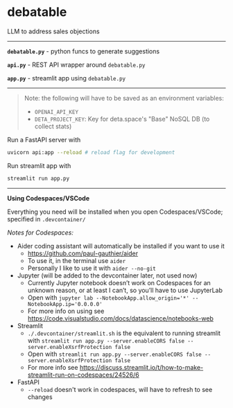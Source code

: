 # debatable
LLM to address sales objections

---

**`debatable.py`** - python funcs to generate suggestions

**`api.py`** - REST API wrapper around `debatable.py`

**`app.py`** - streamlit app using `debatable.py`

---

> Note: the following will have to be saved as an environment variables:
> - `OPENAI_API_KEY`
> - `DETA_PROJECT_KEY`: Key for deta.space's "Base" NoSQL DB (to collect stats)

Run a FastAPI server with 

```bash
uvicorn api:app --reload # reload flag for development
```

Run streamlit app with

```bash
streamlit run app.py
```

---

**Using Codespaces/VSCode**

Everything you need will be installed when you open Codespaces/VSCode; specified in `.devcontainer/`

*Notes for Codespaces:*
- Aider coding assistant will automatically be installed if you want to use it
  - https://github.com/paul-gauthier/aider
  - To use it, in the terminal use `aider`
  - Personally I like to use it with `aider --no-git`
- Jupyter (will be added to the devcontainer later, not used now)
  - Currently Jupyter notebook doesn’t work on Codespaces for an unknown reason, or at least I can’t, so you’ll have to use JupyterLab
  - Open with `jupyter lab --NotebookApp.allow_origin='*' --NotebookApp.ip='0.0.0.0'`
  - For more info on using see https://code.visualstudio.com/docs/datascience/notebooks-web
- Streamlit
  - `./.devcontainer/streamlit.sh` is the equivalent to running streamlit with `streamlit run app.py --server.enableCORS false --server.enableXsrfProtection false`
  - Open with `streamlit run app.py --server.enableCORS false --server.enableXsrfProtection false`
  - For more info see https://discuss.streamlit.io/t/how-to-make-streamlit-run-on-codespaces/24526/6
- FastAPI
  - `--reload` doesn't work in codespaces, will have to refresh to see changes

